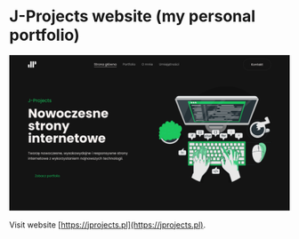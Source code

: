 # J-Projects website (my personal portfolio)

![Screenshot](./jprojects-preview.png)

Visit website [https://jprojects.pl](https://jprojects.pl).
